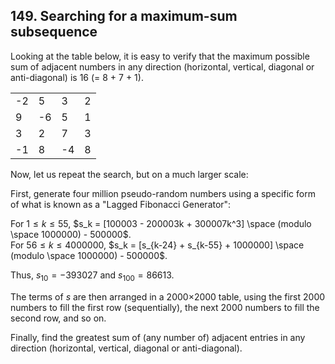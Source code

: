 ## 149. Searching for a maximum-sum subsequence

Looking at the table below, it is easy to verify that the maximum possible sum of adjacent numbers in any direction (horizontal, vertical, diagonal or anti-diagonal) is 16 (= 8 + 7 + 1).

<table align="center">
  <tbody>
    <tr>
      <td>-2</td>
      <td>5</td>
      <td>3</td>
      <td>2</td>
    </tr>
    <tr>
      <td>9</td>
      <td>-6</td>
      <td>5</td>
      <td>1</td>
    </tr>
    <tr>
      <td>3</td>
      <td>2</td>
      <td>7</td>
      <td>3</td>
    </tr>
    <tr>
      <td>-1</td>
      <td>8</td>
      <td>-4</td>
      <td>8</td>
    </tr>
  </tbody>
</table>

Now, let us repeat the search, but on a much larger scale:

First, generate four million pseudo-random numbers using a specific form of what is known as a "Lagged Fibonacci Generator":

For $1 \le k \le 55$, $s_k = [100003 - 200003k + 300007k^3] \space (modulo \space 1000000) - 500000$.<br>
For $56 \le k \le 4000000$, $s_k = [s_{k-24} + s_{k-55} + 1000000] \space (modulo \space 1000000) - 500000$.

Thus, $s_{10} = -393027$ and $s_{100} = 86613$.

The terms of $s$ are then arranged in a 2000&times;2000 table, using the first 2000 numbers to fill the first row (sequentially), the next 2000 numbers to fill the second row, and so on.

Finally, find the greatest sum of (any number of) adjacent entries in any direction (horizontal, vertical, diagonal or anti-diagonal).
